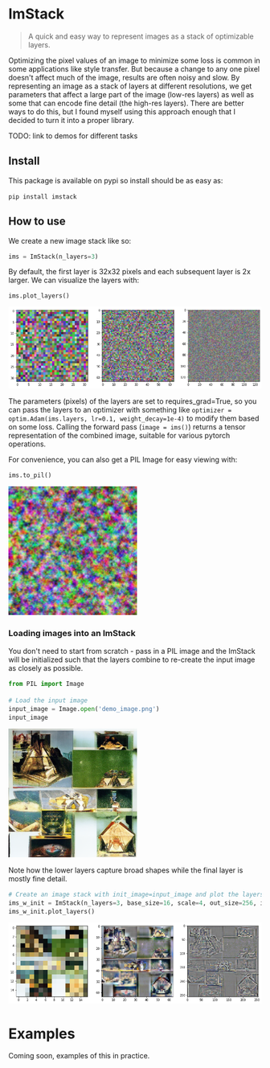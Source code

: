 # ImStack
> A quick and easy way to represent images as a stack of optimizable layers.


Optimizing the pixel values of an image to minimize some loss is common in some applications like style transfer. But because a change to any one pixel doesn't affect much of the image, results are often noisy and slow. By representing an image as a stack of layers at different resolutions, we get parameters that affect a large part of the image (low-res layers) as well as some that can encode fine detail (the high-res layers). There are better ways to do this, but I found myself using this approach enough that I decided to turn it into a proper library. 

TODO: link to demos for different tasks

## Install

This package is available on pypi so install should be as easy as:

`pip install imstack`

## How to use

We create a new image stack like so:

```python
ims = ImStack(n_layers=3)
```

By default, the first layer is 32x32 pixels and each subsequent layer is 2x larger. We can visualize the layers with:

```python
ims.plot_layers()
```


    
![png](docs/images/output_7_0.png)
    


The parameters (pixels) of the layers are set to requires_grad=True, so you can pass the layers to an optimizer with something like `optimizer = optim.Adam(ims.layers, lr=0.1, weight_decay=1e-4)` to modify them based on some loss. Calling the forward pass (`image = ims()`) returns a tensor representation of the combined image, suitable for various pytorch operations. 

For convenience, you can also get a PIL Image for easy viewing with:

```python
ims.to_pil()
```




    
![png](docs/images/output_9_0.png)
    



### Loading images into an ImStack

You don't need to start from scratch - pass in a PIL image and the ImStack will be initialized such that the layers combine to re-create the input image as closely as possible.

```python
from PIL import Image

# Load the input image
input_image = Image.open('demo_image.png')
input_image
```




    
![png](docs/images/output_12_0.png)
    



Note how the lower layers capture broad shapes while the final layer is mostly fine detail.

```python
# Create an image stack with init_image=input_image and plot the layers
ims_w_init = ImStack(n_layers=3, base_size=16, scale=4, out_size=256, init_image=input_image)
ims_w_init.plot_layers()
```


    
![png](docs/images/output_14_0.png)
    


# Examples

Coming soon, examples of this in practice.
